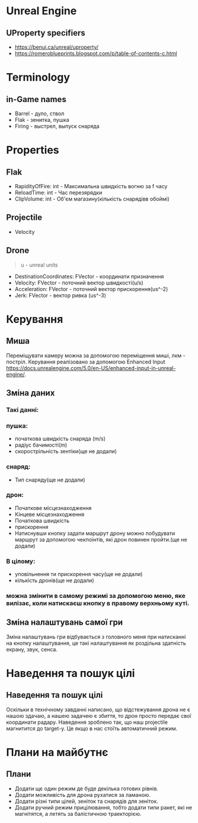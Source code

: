 # Unreal Engine
## UProperty specifiers
- https://benui.ca/unreal/uproperty/
- https://romeroblueprints.blogspot.com/p/table-of-contents-c.html

# Terminology
## in-Game names
- Barrel - дуло, ствол
- Flak - зенитка, пушка
- Firing - выстрел, выпуск снаряда
  
# Properties
## Flak
- RapidityOfFire: int - Максимальна швидкість вогню за f часу
- ReloadTime: int - Час перезярядки
- ClipVolume: int - Об'єм магазину(кількість снарядівв обоймі)
## Projectile
- Velocity
## Drone
> u - unreal units
- DestinationCoordinates: FVector - координати призначення
- Velocity: FVector - поточний вектор швидкості(u/s)
- Acceleration: FVector - поточний вектор прискорення(us^-2)
- Jerk: FVector - вектор ривка (us^-3)
# Керування
## Миша
Переміщувати камеру можна за допомогою переміщення миші, лкм - постріл. Керування реалізовано за допомогою Enhanced Input https://docs.unrealengine.com/5.0/en-US/enhanced-input-in-unreal-engine/. 
## Зміна даних
### Такі данні:
### пушка:
- початкова швидкість снаряда (m/s)
- радіус бачимості(m)
- скорострільність зентіки(ще не додали)
### снаряд:
- Тип снаряду(ще не додали)
### дрон:
- Початкове місцезнаходження
- Кінцеве місцезнаходження
- Початкова швидкість
- прискорення
- Натиснувши кнопку задати маршрут дрону можно побудувати маршрут за допомогою чекпоінтів, які дрон повинен пройти.(ще не додали)
### В цілому:
- уповільнення ти прискорення часу(ще не додали)
- кількість дронів(ще не додали)
### можна змінити в самому режимі за допомогою меню, яке вилізає, коли натискаєш кнопку в правому верхньому куті. 
## Зміна налаштувань самої гри
Зміна налаштувань гри відбувається з головного меня при натисканні на кнопку налаштування, це такі налаштування як роздільна здатність екрану, звук, сенса.
# Наведення та пошук цілі
## Наведення та пошук цілі
Оскільки в технічному завданні написано, що відстежування дрона не є нашою здачаю, а нашею задачею є збиття, то дрон просто передає свої координати радару. Наведення зроблено так, що наш projectile магнитится до target-у. Це якщо в нас стоїть автоматичний режим.
# Плани на майбутнє
## Плани
- Додати щє один режим де буде декілька готових рівнів.
- Додати можливість для дрона рухатися за ламаною.
- Додати різні типи цілей, зеніток та снарядів для зеніток.
- Додати ручний режим прицілювання, тобто додати типи ракет, які не магнітятся, а летять за балістичною траекторією.

